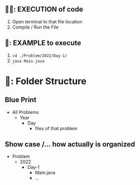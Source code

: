 <!-- # 📒: NOTE -->

## 🏃‍♂️: EXECUTION of code

1. Open terminal to that file location
2. Compile / Run the File

## 👀: EXAMPLE to execute

1. `cd ./Problem/2022/Day-1/`
2. `java Main.java`

# 📂: Folder Structure

## Blue Print
- All Problems
  - Year
    - Day
      - files of that problem

## Show case /... how actually is organized
- Problem
  - 2022
    - Day-1
      - Main.java
      - ...
